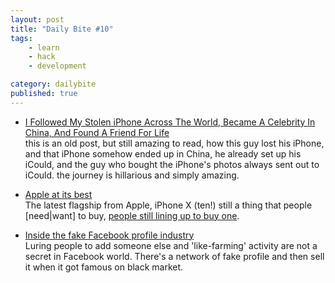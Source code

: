```yaml
---
layout: post
title: "Daily Bite #10"
tags: 
    - learn
    - hack
    - development

category: dailybite
published: true
---
```


- [I Followed My Stolen iPhone Across The World, Became A Celebrity In China, And Found A Friend For Life](https://www.buzzfeed.com/mjs538/i-followed-my-stolen-iphone-across-the-world-became-a-celebr?ref=dedenf)   
 this is an old post, but still amazing to read, how this guy lost his iPhone, and that iPhone somehow ended up in China, he already set up his iCould, and the guy who bought the iPhone's photos always sent out to iCould. the journey is hillarious and simply amazing.

 - [Apple at its best](https://stratechery.com/2017/apple-at-its-best/)   
 The latest flagship from Apple, iPhone X (ten!) still a thing that people [need|want] to buy, [people still lining up to buy one](https://www.youtube.com/watch?v=J5etXw2ngaE).

 - [Inside the fake Facebook profile industry](http://ici.radio-canada.ca/special/sextorsion/en/index.html)   
 Luring people to add someone else and 'like-farming' activity are not a secret in Facebook world. There's a network of fake profile and then sell it when it got famous on black market.